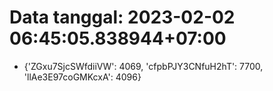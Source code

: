 # Data tanggal: 2023-02-02 06:45:05.838944+07:00

* {'ZGxu7SjcSWfdiiVW': 4069, 'cfpbPJY3CNfuH2hT': 7700, 'llAe3E97coGMKcxA': 4096}
